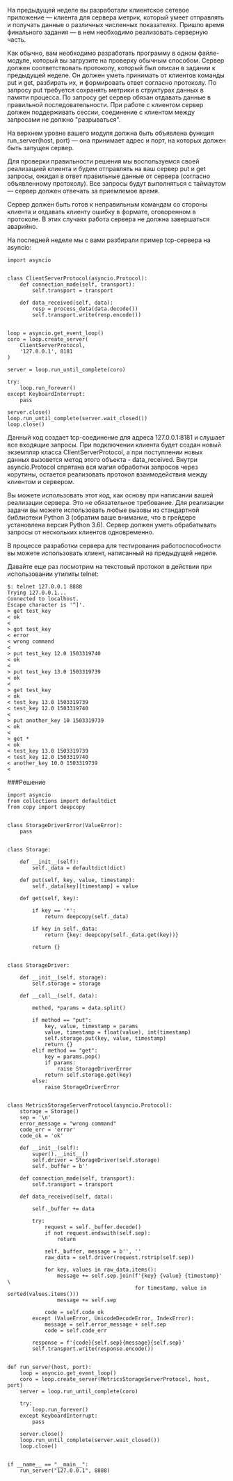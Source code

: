 На предыдущей неделе вы разработали клиентское сетевое приложение — клиента для сервера метрик, который умеет отправлять и получать данные о различных численных показателях. Пришло время финального задания — в нем необходимо реализовать серверную часть.

Как обычно, вам необходимо разработать программу в одном файле-модуле, который вы загрузите на проверку обычным способом. Сервер должен соответствовать протоколу, который был описан в задании к предыдущей неделе. Он должен уметь принимать от клиентов команды put и get, разбирать их, и формировать ответ согласно протоколу. По запросу put требуется сохранять метрики в структурах данных в памяти процесса. По запросу get сервер обязан отдавать данные в правильной последовательности. При работе с клиентом сервер должен поддерживать сессии, соединение с клиентом между запросами не должно "разрываться".

На верхнем уровне вашего модуля должна быть объявлена функция run_server(host, port) — она принимает адрес и порт, на которых должен быть запущен сервер.

Для проверки правильности решения мы воспользуемся своей реализацией клиента и будем отправлять на ваш сервер put и get запросы, ожидая в ответ правильные данные от сервера (согласно объявленному протоколу). Все запросы будут выполняться с таймаутом — сервер должен отвечать за приемлемое время.

Сервер должен быть готов к неправильным командам со стороны клиента и отдавать клиенту ошибку в формате, оговоренном в протоколе. В этих случаях работа сервера не должна завершаться аварийно.

На последней неделе мы с вами разбирали пример tcp-сервера на asyncio:
```
import asyncio


class ClientServerProtocol(asyncio.Protocol):
    def connection_made(self, transport):
        self.transport = transport

    def data_received(self, data):
        resp = process_data(data.decode())
        self.transport.write(resp.encode())


loop = asyncio.get_event_loop()
coro = loop.create_server(
    ClientServerProtocol,
    '127.0.0.1', 8181
)

server = loop.run_until_complete(coro)

try:
    loop.run_forever()
except KeyboardInterrupt:
    pass

server.close()
loop.run_until_complete(server.wait_closed())
loop.close()
```
Данный код создает tcp-соединение для адреса 127.0.0.1:8181 и слушает все входящие запросы. При подключении клиента будет создан новый экземпляр класса ClientServerProtocol, а при поступлении новых данных вызовется метод этого объекта - data_received. Внутри asyncio.Protocol спрятана вся магия обработки запросов через корутины, остается реализовать протокол взаимодействия между клиентом и сервером.

Вы можете использовать этот код, как основу при написании вашей реализации сервера. Это не обязательное требование. Для реализации задачи вы можете использовать любые вызовы из стандартной библиотеки Python 3 (обратим ваше внимание, что в грейдере установлена версия Python 3.6).  Сервер должен уметь обрабатывать запросы от нескольких клиентов одновременно.

В процессе разработки сервера для тестирования работоспособности вы можете использовать клиент, написанный на предыдущей неделе.

Давайте еще раз посмотрим на текстовый протокол в действии при использовании утилиты telnet:
```
$: telnet 127.0.0.1 8888
Trying 127.0.0.1...
Connected to localhost.
Escape character is '^]'.
> get test_key
< ok
< 
> got test_key
< error
< wrong command
< 
> put test_key 12.0 1503319740
< ok
< 
> put test_key 13.0 1503319739
< ok
< 
> get test_key 
< ok
< test_key 13.0 1503319739
< test_key 12.0 1503319740
< 
> put another_key 10 1503319739
< ok
< 
> get *
< ok
< test_key 13.0 1503319739
< test_key 12.0 1503319740
< another_key 10.0 1503319739
< 
```

###Решение
```
import asyncio
from collections import defaultdict
from copy import deepcopy


class StorageDriverError(ValueError):
    pass


class Storage:

    def __init__(self):
        self._data = defaultdict(dict)

    def put(self, key, value, timestamp):
        self._data[key][timestamp] = value

    def get(self, key):

        if key == '*':
            return deepcopy(self._data)

        if key in self._data:
            return {key: deepcopy(self._data.get(key))}

        return {}


class StorageDriver:

    def __init__(self, storage):
        self.storage = storage

    def __call__(self, data):

        method, *params = data.split()

        if method == "put":
            key, value, timestamp = params
            value, timestamp = float(value), int(timestamp)
            self.storage.put(key, value, timestamp)
            return {}
        elif method == "get":
            key = params.pop()
            if params:
                raise StorageDriverError
            return self.storage.get(key)
        else:
            raise StorageDriverError


class MetricsStorageServerProtocol(asyncio.Protocol):
    storage = Storage()
    sep = '\n'
    error_message = "wrong command"
    code_err = 'error'
    code_ok = 'ok'

    def __init__(self):
        super().__init__()
        self.driver = StorageDriver(self.storage)
        self._buffer = b''

    def connection_made(self, transport):
        self.transport = transport

    def data_received(self, data):

        self._buffer += data

        try:
            request = self._buffer.decode()
            if not request.endswith(self.sep):
                return

            self._buffer, message = b'', ''
            raw_data = self.driver(request.rstrip(self.sep))

            for key, values in raw_data.items():
                message += self.sep.join(f'{key} {value} {timestamp}' \
                                         for timestamp, value in sorted(values.items()))
                message += self.sep

            code = self.code_ok
        except (ValueError, UnicodeDecodeError, IndexError):
            message = self.error_message + self.sep
            code = self.code_err

        response = f'{code}{self.sep}{message}{self.sep}'
        self.transport.write(response.encode())


def run_server(host, port):
    loop = asyncio.get_event_loop()
    coro = loop.create_server(MetricsStorageServerProtocol, host, port)
    server = loop.run_until_complete(coro)

    try:
        loop.run_forever()
    except KeyboardInterrupt:
        pass

    server.close()
    loop.run_until_complete(server.wait_closed())
    loop.close()


if __name__ == "__main__":
    run_server("127.0.0.1", 8888)